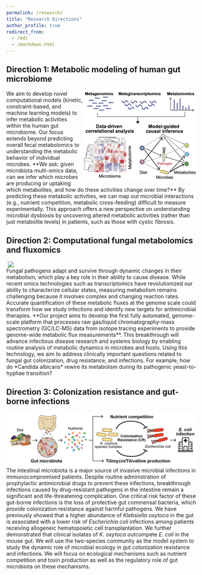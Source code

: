 ```yaml
---
permalink: /research/
title: "Research Directions"
author_profile: true
redirect_from: 
  - /md/
  - /markdown.html
---
```


## Direction 1: Metabolic modeling of human gut microbiome
<img src="../images/Theme1_schematic.png" align="right" width="300px"/>
We aim to develop novel computational models (kinetic, constraint-based, and machine learning models) to infer metabolic activities within the human gut microbiome. Our focus extends beyond predicting overall fecal metabolomics to understanding the metabolic behavior of individual microbes. **We ask: given microbiota multi-omics data, can we infer which microbes are producing or uptaking which metabolites, and how do these activities change over time?** By predicting these metabolic activities, we can map out microbial interactions (e.g., nutrient competition, metabolic cross-feeding) difficult to measure experimentally. This approach offers a new perspective on understanding microbial dysbiosis by uncovering altered metabolic activities (rather than just metabolite levels) in patients, such as those with cystic fibrosis.

## Direction 2: Computational fungal metabolomics and fluxomics
<img src="../images/Theme2_schematic.png" align="right" width="500px"/>
Fungal pathogens adapt and survive through dynamic changes in their metabolism, which play a key role in their ability to cause disease. While recent omics technologies such as transcriptomics have revolutionized our ability to characterize cellular states, measuring metabolism remains challenging because it involves complex and changing reaction rates. Accurate quantification of these metabolic fluxes at the genome scale could transform how we study infections and identify new targets for antimicrobial therapies. **Our project aims to develop the first fully automated, genome-scale platform that processes raw gas/liquid chromatography-mass spectrometry (GC/LC-MS) data from isotope tracing experiments to provide genome-wide metabolic flux measurements**. This breakthrough will advance infectious disease research and systems biology by enabling routine analysis of metabolic dynamics in microbes and hosts. Using this technology, we aim to address clinically important questions related to fungal gut colonization, drug resistance, and infections. For example, how do *Candida albicans* rewire its metabolism during its pathogenic yeast-to-hyphae transition?

## Direction 3: Colonization resistance and gut-borne infections
<img src="../images/Theme3_schematic.png" align="right" width="500px"/>
The intestinal microbiota is a major source of invasive microbial infections in immunocompromised patients. Despite routine administration of prophylactic antimicrobial drugs to prevent these infections, breakthrough infections caused by drug-resistant pathogens in the intestine remain a significant and life-threatening complication. One critical risk factor of these gut-borne infections is the loss of protective gut commensal bacteria, which provide colonization resistance against harmful pathogens. We have previously showed that a higher abundance of <i>Klebsiella oxytoca</i> in the gut is associated with a lower risk of <i>Escherichia coli</i> infections among patients receiving allogeneic hematopoietic cell transplantation. We further demonstrated that clinical isolates of <i>K. oxytoca</i> outcompete <i>E. coli</i> in the mouse gut. We will use the two-species community as the model system to study the dynamic role of microbial ecology in gut colonization resistance and infections. We will focus on ecological mechanisms such as nutrient competition and toxin production as well as the regulatory role of gut microbiota on these mechanisms.


